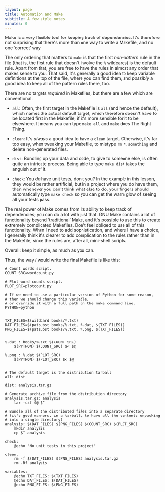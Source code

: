 ```yaml
---
layout: page
title: Automation and Make
subtitle: A few style notes
minutes: 0
---
```


Make is a very flexible tool for keeping track of dependencies.  It's
therefore not surprising that there's more than one way to write a
Makefile, and no one ‘correct’ way.

The only ordering that matters to `make` is that the first
_non-pattern_ rule in the file (that is, the first rule that doesn't
involve the `%` wildcards) is the default rule.  Apart from that,
you are free to have the rules in almost any order that makes sense
to you.  That said, it's generally a good idea to keep variable
definitions at the top of the file, where you can find them, and
_possibly_ a good idea to keep all of the pattern rules there, too.

There are no targets _required_ in Makefiles, but there are a few
which are conventional.

  * `all`: Often, the first target in the Makefile is `all` (and
    hence the default), which names the actual default target, which
    therefore doesn't have to be located first in the Makefile, if
    it's more sensible for it to be elsewhere.  It means you can
    type `make all` and `make` does The Right Thing.

  * `clean`: It's _always_ a good idea to have a `clean` target.
    Otherwise, it's far too easy, when tweaking your Makefile, to
    mistype `rm *.something` and delete non-generated files.

  * `dist`: Bundling up your data and code, to give to someone else,
    is often quite an intricate process.  Being able to type `make
    dist` takes the anguish out of it.

  * `check`: You _do_ have unit tests, don't you?  In the example in
    this lesson, they would be rather artificial, but in a project
    where you do have them, then whenever you can't think what else
    to do, your fingers should automatically type `make check` so
    you can get the warm glow of seeing all your tests pass.

The real power of Make comes from its ability to keep track of
dependencies; you can do a lot with just that.  GNU Make contains a
lot of functionality beyond ‘traditional’ Make, and it's possible to
use this to create extremely complicated Makefiles.  Don't feel
obliged to use all of this functionality.  When I need to add
sophistication, and where I have a choice, I generally think it's
clearer to add complication to the rules rather than in the Makefile,
since the rules are, after all, mini-shell scripts.

Overall: keep it simple, as much as you can.

Thus, the way _I_ would write the final Makefile is like this:

~~~ {.make}
# Count words script.
COUNT_SRC=wordcount.py

# Plot word counts script.
PLOT_SRC=plotcount.py

# If we need to use a particular version of Python for some reason,
# then we should change this variable,
# or override it with a full path on the make command line.
PYTHON=python


TXT_FILES=$(wildcard books/*.txt)
DAT_FILES=$(patsubst books/%.txt, %.dat, $(TXT_FILES))
PNG_FILES=$(patsubst books/%.txt, %.png, $(TXT_FILES))


%.dat : books/%.txt $(COUNT_SRC)
	$(PYTHON) $(COUNT_SRC) $< $@

%.png : %.dat $(PLOT_SRC)
	$(PYTHON) $(PLOT_SRC) $< $@


# The default target is the distribution tarball
all: dist

dist: analysis.tar.gz

# Generate archive file from the distribution directory
analysis.tar.gz: analysis
	tar -czf $@ $^

# Bundle all of the distributed files into a separate directory
# (it's good manners, in a tarball, to have all the contents unpacking
# into a single directory)
analysis: $(DAT_FILES) $(PNG_FILES) $(COUNT_SRC) $(PLOT_SRC)
	mkdir analysis
	cp $^ analysis

check:
	@echo "No unit tests in this project"

clean:
	rm -f $(DAT_FILES) $(PNG_FILES) analysis.tar.gz
	rm -Rf analysis

variables:
	@echo TXT_FILES: $(TXT_FILES)
	@echo DAT_FILES: $(DAT_FILES)
	@echo PNG_FILES: $(PNG_FILES)
~~~~
